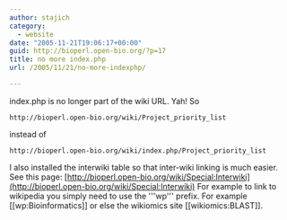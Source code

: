 ```yaml
---
author: stajich
category:
  - website
date: "2005-11-21T19:06:17+00:00"
guid: http://bioperl.open-bio.org/?p=17
title: no more index.php
url: /2005/11/21/no-more-indexphp/

---
```

index.php is no longer part of the wiki URL. Yah!
So

```
http://bioperl.open-bio.org/wiki/Project_priority_list
```

 instead of

```
http://bioperl.open-bio.org/wiki/index.php/Project_priority_list
```

I also installed the interwiki table so that inter-wiki linking is much easier. See this page:
[http://bioperl.open-bio.org/wiki/Special:Interwiki](http://bioperl.open-bio.org/wiki/Special:Interwiki)
For example to link to wikipedia you simply need to use the '''wp''' prefix. For example \[\[wp:Bioinformatics\]\] or else the wikiomics site \[\[wikiomics:BLAST\]\].
